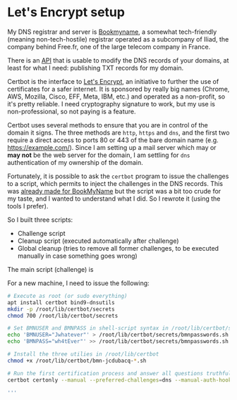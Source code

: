 # Let's Encrypt setup

My DNS registrar and server is
[Bookmyname](https://www.bookmyname.com/), a somewhat tech-friendly
(meaning non-tech-hostile) registrar operated as a subcompany of Iliad,
the company behind Free.fr, one of the large telecom company in France.

There is an [API](https://fr.faqs.bookmyname.com/frfaqs/dyndns) that is usable to modify the DNS records of your domains, at least for what I need: publishing TXT records for my domain.

Certbot is the interface to [Let's Encrypt](https://letsencrypt.org/fr/), an initiative to further the use of certificates for a safer internet. It is sponsored by really big names (Chrome, AWS, Mozilla, Cisco, EFF, Meta, IBM, etc.) and operated as a non-profit, so it's pretty reliable. I need cryptography signature to work, but my use is non-professional, so not paying is a feature.

Certbot uses several methods to ensure that you are in control of the domain it signs. The three methods are `http`, `https` and `dns`, and the first two require a direct access to ports 80 or 443 of the bare domain name (e.g. https://example.com/). Since I am setting up a mail server which may or **may not** be the web server for the domain, I am settling for `dns` authentication of my ownership of the domain.

Fortunately, it is possible to ask the `certbot` program to issue the challenges to a script, which permits to inject the challenges in the DNS records. This was [already made for BookMyName](https://wiki.jaxx.org/misc/scripts/letsencrypt-bookmyname-dnschallenge) but the script was a bit too crude for my taste, and I wanted to understand what I did. So I rewrote it (using the tools I prefer).

So I built three scripts:

  * Challenge script
  * Cleanup script (executed automatically after challenge)
  * Global cleanup (tries to remove all former challenges, to be executed manually in case something goes wrong)

The main script (challenge) is

For a new machine, I need to issue the following:

```sh
# Execute as root (or sudo everything)
apt install certbot bind9-dnsutils
mkdir -p /root/lib/certbot/secrets
chmod 700 /root/lib/certbot/secrets

# Set BMNUSER and BMNPASS in shell-script syntax in /root/lib/certbot/secrets/bmnpasswords.sh
echo 'BMNUSER="Jwhatever"' > /root/lib/certbot/secrets/bmnpasswords.sh
echo 'BMNPASS="wh4tEver"' >> /root/lib/certbot/secrets/bmnpasswords.sh

# Install the three utilies in /root/lib/certbot
chmod +x /root/lib/certbot/bmn-jcdubacq-*.sh

# Run the first certification process and answer all questions truthfully
certbot certonly --manual --preferred-challenges=dns --manual-auth-hook /root/lib/certbot/bmn-jcdubacq-challenge.sh --manual-cleanup-hook /root/lib/certbot/bmn-jcdubacq-cleanup.sh -d example.com -d mail.example.com

'''
